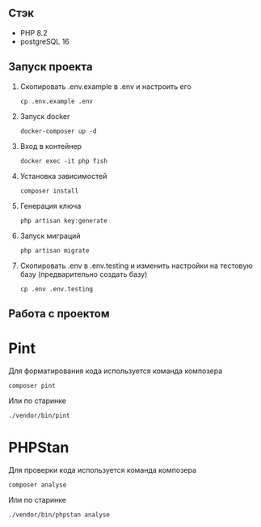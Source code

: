 ## Стэк

- PHP 8.2
- postgreSQL 16

## Запуск проекта

1. Скопировать .env.example в .env и настроить его
    ```
    cp .env.example .env
    ```
2. Запуск docker 
    ```
    docker-composer up -d
    ```
3. Вход в контейнер
    ```
    docker exec -it php fish
    ```
4. Установка зависимостей 
    ```
    composer install
    ```
5. Генерация ключа
    ```
    php artisan key:generate
    ```
6. Запуск миграций
    ```
    php artisan migrate
    ```
7. Скопировать .env в .env.testing и изменить настройки на тестовую базу (предварительно создать базу)
    ```
    cp .env .env.testing
    ```
## Работа с проектом
# Pint
Для форматирования кода используется команда композера
```
composer pint
```
Или по старинке
```
./vendor/bin/pint
```

# PHPStan
Для проверки кода используется команда композера
```
composer analyse
```
Или по старинке
```
./vendor/bin/phpstan analyse
```
